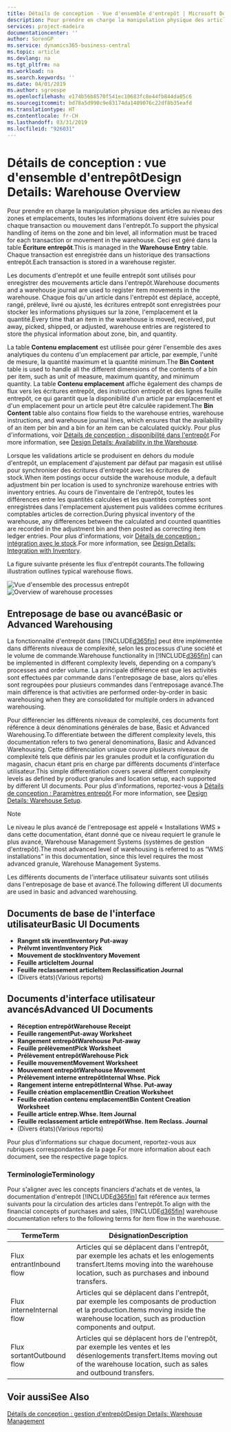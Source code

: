 ```yaml
---
title: Détails de conception - Vue d'ensemble d'entrepôt | Microsoft Docs
description: Pour prendre en charge la manipulation physique des articles au niveau des zones et emplacements, toutes les informations doivent être suivies pour chaque transaction ou mouvement dans l'entrepôt. Ceci est géré dans la table **Écriture entrepôt**. Chaque transaction est enregistrée dans un historique des transactions entrepôt.
services: project-madeira
documentationcenter: ''
author: SorenGP
ms.service: dynamics365-business-central
ms.topic: article
ms.devlang: na
ms.tgt_pltfrm: na
ms.workload: na
ms.search.keywords: ''
ms.date: 04/01/2019
ms.author: sgroespe
ms.openlocfilehash: e174b56b8570f541ec10683fc8e44fb844da05c6
ms.sourcegitcommit: bd78a5d990c9e83174da1409076c22df8b35eafd
ms.translationtype: HT
ms.contentlocale: fr-CH
ms.lasthandoff: 03/31/2019
ms.locfileid: "926031"
---
```

# <a name="design-details-warehouse-overview"></a><span data-ttu-id="ccfa1-105">Détails de conception : vue d'ensemble d'entrepôt</span><span class="sxs-lookup"><span data-stu-id="ccfa1-105">Design Details: Warehouse Overview</span></span>
<span data-ttu-id="ccfa1-106">Pour prendre en charge la manipulation physique des articles au niveau des zones et emplacements, toutes les informations doivent être suivies pour chaque transaction ou mouvement dans l'entrepôt.</span><span class="sxs-lookup"><span data-stu-id="ccfa1-106">To support the physical handling of items on the zone and bin level, all information must be traced for each transaction or movement in the warehouse.</span></span> <span data-ttu-id="ccfa1-107">Ceci est géré dans la table **Écriture entrepôt**.</span><span class="sxs-lookup"><span data-stu-id="ccfa1-107">This is managed in the **Warehouse Entry** table.</span></span> <span data-ttu-id="ccfa1-108">Chaque transaction est enregistrée dans un historique des transactions entrepôt.</span><span class="sxs-lookup"><span data-stu-id="ccfa1-108">Each transaction is stored in a warehouse register.</span></span>  

<span data-ttu-id="ccfa1-109">Les documents d'entrepôt et une feuille entrepôt sont utilisés pour enregistrer des mouvements article dans l'entrepôt.</span><span class="sxs-lookup"><span data-stu-id="ccfa1-109">Warehouse documents and a warehouse journal are used to register item movements in the warehouse.</span></span> <span data-ttu-id="ccfa1-110">Chaque fois qu'un article dans l'entrepôt est déplacé, accepté, rangé, prélevé, livré ou ajusté, les écritures entrepôt sont enregistrées pour stocker les informations physiques sur la zone, l'emplacement et la quantité.</span><span class="sxs-lookup"><span data-stu-id="ccfa1-110">Every time that an item in the warehouse is moved, received, put away, picked, shipped, or adjusted, warehouse entries are registered to store the physical information about zone, bin, and quantity.</span></span>

<span data-ttu-id="ccfa1-111">La table **Contenu emplacement** est utilisée pour gérer l'ensemble des axes analytiques du contenu d'un emplacement par article, par exemple, l'unité de mesure, la quantité maximum et la quantité minimum.</span><span class="sxs-lookup"><span data-stu-id="ccfa1-111">The **Bin Content** table is used to handle all the different dimensions of the contents of a bin per item, such as unit of measure, maximum quantity, and minimum quantity.</span></span> <span data-ttu-id="ccfa1-112">La table **Contenu emplacement** affiche également des champs de flux vers les écritures entrepôt, des instruction entrepôt et des lignes feuille entrepôt, ce qui garantit que la disponibilité d'un article par emplacement et d'un emplacement pour un article peut être calculée rapidement.</span><span class="sxs-lookup"><span data-stu-id="ccfa1-112">The **Bin Content** table also contains flow fields to the warehouse entries, warehouse instructions, and warehouse journal lines, which ensures that the availability of an item per bin and a bin for an item can be calculated quickly.</span></span> <span data-ttu-id="ccfa1-113">Pour plus d'informations, voir [Détails de conception : disponibilité dans l'entrepôt](design-details-availability-in-the-warehouse.md).</span><span class="sxs-lookup"><span data-stu-id="ccfa1-113">For more information, see [Design Details: Availability in the Warehouse](design-details-availability-in-the-warehouse.md).</span></span>  

<span data-ttu-id="ccfa1-114">Lorsque les validations article se produisent en dehors du module d'entrepôt, un emplacement d'ajustement par défaut par magasin est utilisé pour synchroniser des écritures d'entrepôt avec les écritures de stock.</span><span class="sxs-lookup"><span data-stu-id="ccfa1-114">When item postings occur outside the warehouse module, a default adjustment bin per location is used to synchronize warehouse entries with inventory entries.</span></span> <span data-ttu-id="ccfa1-115">Au cours de l'inventaire de l'entrepôt, toutes les différences entre les quantités calculées et les quantités comptées sont enregistrées dans l'emplacement ajustement puis validées comme écritures comptables articles de correction.</span><span class="sxs-lookup"><span data-stu-id="ccfa1-115">During physical inventory of the warehouse, any differences between the calculated and counted quantities are recorded in the adjustment bin and then posted as correcting item ledger entries.</span></span> <span data-ttu-id="ccfa1-116">Pour plus d'informations, voir [Détails de conception : intégration avec le stock](design-details-integration-with-inventory.md).</span><span class="sxs-lookup"><span data-stu-id="ccfa1-116">For more information, see [Design Details: Integration with Inventory](design-details-integration-with-inventory.md).</span></span>  

<span data-ttu-id="ccfa1-117">La figure suivante présente les flux d'entrepôt courants.</span><span class="sxs-lookup"><span data-stu-id="ccfa1-117">The following illustration outlines typical warehouse flows.</span></span>  

<span data-ttu-id="ccfa1-118">![Vue d'ensemble des processus entrepôt](media/design_details_warehouse_management_overview.png "Vue d'ensemble des processus entrepôt")</span><span class="sxs-lookup"><span data-stu-id="ccfa1-118">![Overview of warehouse processes](media/design_details_warehouse_management_overview.png "Overview of warehouse processes")</span></span>  

## <a name="basic-or-advanced-warehousing"></a><span data-ttu-id="ccfa1-119">Entreposage de base ou avancé</span><span class="sxs-lookup"><span data-stu-id="ccfa1-119">Basic or Advanced Warehousing</span></span>  
<span data-ttu-id="ccfa1-120">La fonctionnalité d'entrepôt dans [!INCLUDE[d365fin](includes/d365fin_md.md)] peut être implémentée dans différents niveaux de complexité, selon les processus d'une société et le volume de commande.</span><span class="sxs-lookup"><span data-stu-id="ccfa1-120">Warehouse functionality in [!INCLUDE[d365fin](includes/d365fin_md.md)] can be implemented in different complexity levels, depending on a company’s processes and order volume.</span></span> <span data-ttu-id="ccfa1-121">La principale différence est que les activités sont effectuées par commande dans l'entreposage de base, alors qu'elles sont regroupées pour plusieurs commandes dans l'entreposage avancé.</span><span class="sxs-lookup"><span data-stu-id="ccfa1-121">The main difference is that activities are performed order-by-order in basic warehousing when they are consolidated for multiple orders in advanced warehousing.</span></span>  

 <span data-ttu-id="ccfa1-122">Pour différencier les différents niveaux de complexité, ces documents font référence à deux dénominations générales de base, Basic et Advanced Warehousing.</span><span class="sxs-lookup"><span data-stu-id="ccfa1-122">To differentiate between the different complexity levels, this documentation refers to two general denominations, Basic and Advanced Warehousing.</span></span> <span data-ttu-id="ccfa1-123">Cette différenciation unique couvre plusieurs niveaux de complexité tels que définis par les granules produit et la configuration du magasin, chacun étant pris en charge par différents documents d'interface utilisateur.</span><span class="sxs-lookup"><span data-stu-id="ccfa1-123">This simple differentiation covers several different complexity levels as defined by product granules and location setup, each supported by different UI documents.</span></span> <span data-ttu-id="ccfa1-124">Pour plus d'informations, reportez\-vous à [Détails de conception : Paramètres entrepôt](design-details-warehouse-setup.md).</span><span class="sxs-lookup"><span data-stu-id="ccfa1-124">For more information, see [Design Details: Warehouse Setup](design-details-warehouse-setup.md).</span></span>  

> [!NOTE]  
>  <span data-ttu-id="ccfa1-125">Le niveau le plus avancé de l'entreposage est appelé « Installations WMS » dans cette documentation, étant donné que ce niveau requiert le granule le plus avancé, Warehouse Management Systems (systèmes de gestion d'entrepôt).</span><span class="sxs-lookup"><span data-stu-id="ccfa1-125">The most advanced level of warehousing is referred to as “WMS installations” in this documentation, since this level requires the most advanced granule, Warehouse Management Systems.</span></span>  

 <span data-ttu-id="ccfa1-126">Les différents documents de l'interface utilisateur suivants sont utilisés dans l'entreposage de base et avancé.</span><span class="sxs-lookup"><span data-stu-id="ccfa1-126">The following different UI documents are used in basic and advanced warehousing.</span></span>  

## <a name="basic-ui-documents"></a><span data-ttu-id="ccfa1-127">Documents de base de l'interface utilisateur</span><span class="sxs-lookup"><span data-stu-id="ccfa1-127">Basic UI Documents</span></span>  

-   <span data-ttu-id="ccfa1-128">**Rangmt stk invent**</span><span class="sxs-lookup"><span data-stu-id="ccfa1-128">**Inventory Put-away**</span></span>  
-   <span data-ttu-id="ccfa1-129">**Prélvmt invent**</span><span class="sxs-lookup"><span data-stu-id="ccfa1-129">**Inventory Pick**</span></span>  
-   <span data-ttu-id="ccfa1-130">**Mouvement de stock**</span><span class="sxs-lookup"><span data-stu-id="ccfa1-130">**Inventory Movement**</span></span>  
-   <span data-ttu-id="ccfa1-131">**Feuille article**</span><span class="sxs-lookup"><span data-stu-id="ccfa1-131">**Item Journal**</span></span>  
-   <span data-ttu-id="ccfa1-132">**Feuille reclassement article**</span><span class="sxs-lookup"><span data-stu-id="ccfa1-132">**Item Reclassification Journal**</span></span>  
-   <span data-ttu-id="ccfa1-133">(Divers états)</span><span class="sxs-lookup"><span data-stu-id="ccfa1-133">(Various reports)</span></span>  

## <a name="advanced-ui-documents"></a><span data-ttu-id="ccfa1-134">Documents d'interface utilisateur avancés</span><span class="sxs-lookup"><span data-stu-id="ccfa1-134">Advanced UI Documents</span></span>  

-   <span data-ttu-id="ccfa1-135">**Réception entrepôt**</span><span class="sxs-lookup"><span data-stu-id="ccfa1-135">**Warehouse Receipt**</span></span>  
-   <span data-ttu-id="ccfa1-136">**Feuille rangement**</span><span class="sxs-lookup"><span data-stu-id="ccfa1-136">**Put-away Worksheet**</span></span>  
-   <span data-ttu-id="ccfa1-137">**Rangement entrepôt**</span><span class="sxs-lookup"><span data-stu-id="ccfa1-137">**Warehouse Put-away**</span></span>  
-   <span data-ttu-id="ccfa1-138">**Feuille prélèvement**</span><span class="sxs-lookup"><span data-stu-id="ccfa1-138">**Pick Worksheet**</span></span>  
-   <span data-ttu-id="ccfa1-139">**Prélèvement entrepôt**</span><span class="sxs-lookup"><span data-stu-id="ccfa1-139">**Warehouse Pick**</span></span>  
-   <span data-ttu-id="ccfa1-140">**Feuille mouvement**</span><span class="sxs-lookup"><span data-stu-id="ccfa1-140">**Movement Worksheet**</span></span>  
-   <span data-ttu-id="ccfa1-141">**Mouvement entrepôt**</span><span class="sxs-lookup"><span data-stu-id="ccfa1-141">**Warehouse Movement**</span></span>  
-   <span data-ttu-id="ccfa1-142">**Prélèvement interne entrepôt**</span><span class="sxs-lookup"><span data-stu-id="ccfa1-142">**Internal Whse. Pick**</span></span>  
-   <span data-ttu-id="ccfa1-143">**Rangement interne entrepôt**</span><span class="sxs-lookup"><span data-stu-id="ccfa1-143">**Internal Whse. Put-away**</span></span>  
-   <span data-ttu-id="ccfa1-144">**Feuille création emplacement**</span><span class="sxs-lookup"><span data-stu-id="ccfa1-144">**Bin Creation Worksheet**</span></span>  
-   <span data-ttu-id="ccfa1-145">**Feuille création contenu emplacement**</span><span class="sxs-lookup"><span data-stu-id="ccfa1-145">**Bin Content Creation Worksheet**</span></span>  
-   <span data-ttu-id="ccfa1-146">**Feuille article entrep.**</span><span class="sxs-lookup"><span data-stu-id="ccfa1-146">**Whse. Item Journal**</span></span>  
-   <span data-ttu-id="ccfa1-147">**Feuille reclassement article entrepôt**</span><span class="sxs-lookup"><span data-stu-id="ccfa1-147">**Whse. Item Reclass. Journal**</span></span>  
-   <span data-ttu-id="ccfa1-148">(Divers états)</span><span class="sxs-lookup"><span data-stu-id="ccfa1-148">(Various reports)</span></span>  

<span data-ttu-id="ccfa1-149">Pour plus d'informations sur chaque document, reportez-vous aux rubriques correspondantes de la page.</span><span class="sxs-lookup"><span data-stu-id="ccfa1-149">For more information about each document, see the respective page topics.</span></span>  

### <a name="terminology"></a><span data-ttu-id="ccfa1-150">Terminologie</span><span class="sxs-lookup"><span data-stu-id="ccfa1-150">Terminology</span></span>  
<span data-ttu-id="ccfa1-151">Pour s'aligner avec les concepts financiers d'achats et de ventes, la documentation d'entrepôt [!INCLUDE[d365fin](includes/d365fin_md.md)] fait référence aux termes suivants pour la circulation des articles dans l'entrepôt.</span><span class="sxs-lookup"><span data-stu-id="ccfa1-151">To align with the financial concepts of purchases and sales, [!INCLUDE[d365fin](includes/d365fin_md.md)] warehouse documentation refers to the following terms for item flow in the warehouse.</span></span>  

|<span data-ttu-id="ccfa1-152">Terme</span><span class="sxs-lookup"><span data-stu-id="ccfa1-152">Term</span></span>|<span data-ttu-id="ccfa1-153">Désignation</span><span class="sxs-lookup"><span data-stu-id="ccfa1-153">Description</span></span>|  
|----------|---------------------------------------|  
|<span data-ttu-id="ccfa1-154">Flux entrant</span><span class="sxs-lookup"><span data-stu-id="ccfa1-154">Inbound flow</span></span>|<span data-ttu-id="ccfa1-155">Articles qui se déplacent dans l'entrepôt, par exemple les achats et les enlogements transfert.</span><span class="sxs-lookup"><span data-stu-id="ccfa1-155">Items moving into the warehouse location, such as purchases and inbound transfers.</span></span>|  
|<span data-ttu-id="ccfa1-156">Flux interne</span><span class="sxs-lookup"><span data-stu-id="ccfa1-156">Internal flow</span></span>|<span data-ttu-id="ccfa1-157">Articles qui se déplacent dans l'entrepôt, par exemple les composants de production et la production.</span><span class="sxs-lookup"><span data-stu-id="ccfa1-157">Items moving inside the warehouse location, such as production components and output.</span></span>|  
|<span data-ttu-id="ccfa1-158">Flux sortant</span><span class="sxs-lookup"><span data-stu-id="ccfa1-158">Outbound flow</span></span>|<span data-ttu-id="ccfa1-159">Articles qui se déplacent hors de l'entrepôt, par exemple les ventes et les désenlogements transfert.</span><span class="sxs-lookup"><span data-stu-id="ccfa1-159">Items moving out of the warehouse location, such as sales and outbound transfers.</span></span>|  

## <a name="see-also"></a><span data-ttu-id="ccfa1-160">Voir aussi</span><span class="sxs-lookup"><span data-stu-id="ccfa1-160">See Also</span></span>  
 [<span data-ttu-id="ccfa1-161">Détails de conception : gestion d'entrepôt</span><span class="sxs-lookup"><span data-stu-id="ccfa1-161">Design Details: Warehouse Management</span></span>](design-details-warehouse-management.md)
